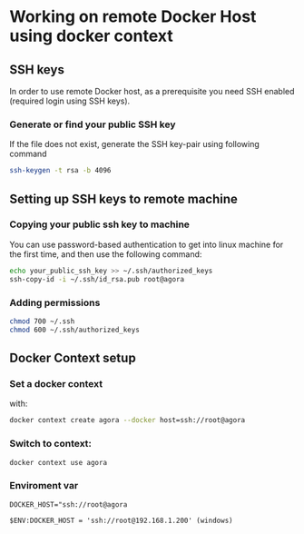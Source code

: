 # Working on remote Docker Host using docker context 

## SSH keys

In order to use remote Docker host, as a prerequisite you need SSH enabled (required login using SSH keys).

### Generate or find your public SSH key

If the file does not exist, generate the SSH key-pair using following command

```sh
ssh-keygen -t rsa -b 4096
```

## Setting up SSH keys to remote machine

### Copying your public ssh key to machine

You can use password-based authentication to get into linux machine for the first time, and then use the following command:

```sh
echo your_public_ssh_key >> ~/.ssh/authorized_keys
ssh-copy-id -i ~/.ssh/id_rsa.pub root@agora
```

### Adding permissions 

```sh
chmod 700 ~/.ssh
chmod 600 ~/.ssh/authorized_keys
```

## Docker Context setup

### Set a docker context 
with: 
```sh
docker context create agora --docker host=ssh://root@agora
```

### Switch to context: 

```sh
docker context use agora
```

### Enviroment var

```
DOCKER_HOST="ssh://root@agora

$ENV:DOCKER_HOST = 'ssh://root@192.168.1.200' (windows)
```
